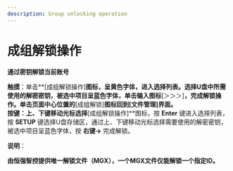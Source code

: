 ```yaml
---
description: Group unlocking operation
---
```


# 成组解锁操作

**通过密钥解锁当前账号**

**触摸**：单击**\[成组解锁操作\]**图标，呈黄色字体，进入选择列表。选择U盘中所需使用的解密密钥，被选中项目呈蓝色字体，单击输入图标**\[＞＞＞\]**，完成解锁操作。单击页面中心位置的**\[成组解锁\]**图标回到\[文件管理\]界面。  
**按键**：上、下键移动光标选择**\[成组解锁操作\]**图标，按 **Enter** 键进入选择列表，按 **SETUP** 键选择U盘存储区，通过上、下键移动光标选择需要使用的解密密钥，被选中项目呈蓝色字体，按 **右键→** 完成解锁。

**说明**：

**由恒强智控提供唯一解锁文件（MGX），一个MGX文件仅能解锁一个指定ID。**

